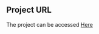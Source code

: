 ## Project URL
The project can be accessed
<a href="[https://github.com/Itsuki0001/Task](https://roadmap.sh/projects/task-tracker)">Here</a>
